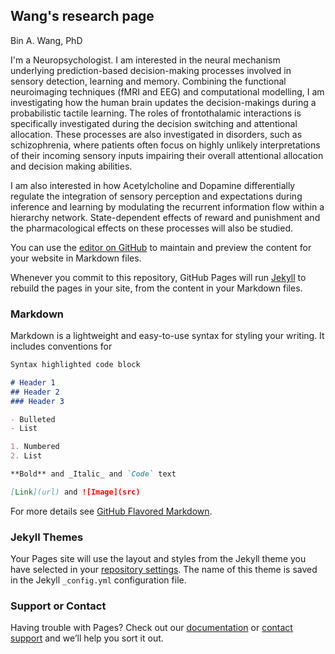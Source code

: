 ## Wang's research page

Bin A. Wang, PhD

I'm a Neuropsychologist. I am interested in the neural mechanism underlying prediction-based decision-making processes involved in sensory detection, learning and memory. Combining the functional neuroimaging techniques (fMRI and EEG) and computational modelling, I am investigating how the human brain updates the decision-makings during a probabilistic tactile learning. The roles of frontothalamic interactions is specifically investigated during the decision switching and attentional allocation. These processes are also investigated in disorders, such as schizophrenia, where patients often focus on highly unlikely interpretations of their incoming sensory inputs impairing their overall attentional allocation and decision making abilities. 

I am also interested in how Acetylcholine and Dopamine differentially regulate the integration of sensory perception and expectations during inference and learning by modulating the recurrent information flow within a hierarchy network. State-dependent effects of reward and punishment and the pharmacological effects on these processes will also be studied.


You can use the [editor on GitHub](https://github.com/binwang87828/Bin-A-Wang-lab.github.io/edit/gh-pages/index.md) to maintain and preview the content for your website in Markdown files.

Whenever you commit to this repository, GitHub Pages will run [Jekyll](https://jekyllrb.com/) to rebuild the pages in your site, from the content in your Markdown files.

### Markdown

Markdown is a lightweight and easy-to-use syntax for styling your writing. It includes conventions for

```markdown
Syntax highlighted code block

# Header 1
## Header 2
### Header 3

- Bulleted
- List

1. Numbered
2. List

**Bold** and _Italic_ and `Code` text

[Link](url) and ![Image](src)
```

For more details see [GitHub Flavored Markdown](https://guides.github.com/features/mastering-markdown/).

### Jekyll Themes

Your Pages site will use the layout and styles from the Jekyll theme you have selected in your [repository settings](https://github.com/binwang87828/Bin-A-Wang-lab.github.io/settings/pages). The name of this theme is saved in the Jekyll `_config.yml` configuration file.

### Support or Contact

Having trouble with Pages? Check out our [documentation](https://docs.github.com/categories/github-pages-basics/) or [contact support](https://support.github.com/contact) and we’ll help you sort it out.
